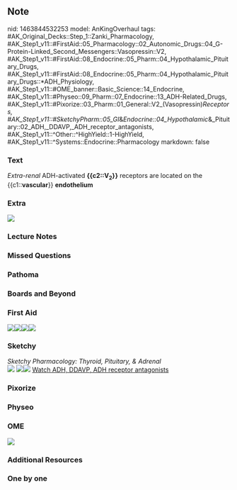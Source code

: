 ## Note
nid: 1463844532253
model: AnKingOverhaul
tags: #AK_Original_Decks::Step_1::Zanki_Pharmacology, #AK_Step1_v11::#FirstAid::05_Pharmacology::02_Autonomic_Drugs::04_G-Protein-Linked_Second_Messengers::Vasopressin::V2, #AK_Step1_v11::#FirstAid::08_Endocrine::05_Pharm::04_Hypothalamic_Pituitary_Drugs, #AK_Step1_v11::#FirstAid::08_Endocrine::05_Pharm::04_Hypothalamic_Pituitary_Drugs::*ADH_Physiology, #AK_Step1_v11::#OME_banner::Basic_Science::14_Endocrine, #AK_Step1_v11::#Physeo::09_Pharm::07_Endocrine::13_ADH-Related_Drugs, #AK_Step1_v11::#Pixorize::03_Pharm::01_General::V2_(Vasopressin)_Receptors, #AK_Step1_v11::#SketchyPharm::05_GI_&_Endocrine::04_Hypothalamic_&_Pituitary::02_ADH,_DDAVP,_ADH_receptor_antagonists, #AK_Step1_v11::^Other::^HighYield::1-HighYield, #AK_Step1_v11::^Systems::Endocrine::Pharmacology
markdown: false

### Text
<div>
  <i>Extra-renal</i> ADH-activated <b>{{c2::V<sub>2</sub>}}</b>
  receptors are located on the {{c1::<b>vascular</b>}}
  <b>endothelium</b>
</div>

### Extra
<img src="paste-394217868231113.jpg">

### Lecture Notes


### Missed Questions


### Pathoma


### Boards and Beyond


### First Aid
<img src="paste-707578682146819.jpg"><img src=
"paste-700002359836673.jpg"><img src=
"paste-703386794065921.jpg"><img src="paste-1111455931826179.jpg">

### Sketchy
<div>
  <i>Sketchy Pharmacology: Thyroid, Pituitary, & Adrenal</i>
</div><img src="paste-728168755363841.jpg"> <img src=
"paste-3010d57f510b52b3580215ae904971d471c6c387.png"><img src=
"paste-7c725898d46e4d844db7caa9c13e7975331be185.png"> <a href=
"https://dashboard.sketchy.com/study/medical/courses/medical-pharmacology/units/medical-pharmacology-gi-endocrine/videos/medical-pharmacology-gi-and-endocrine-hypothalamic-and-pituitary-adh-ddavp-adh-receptor-antagonists?utm_source=anki&utm_medium=partnership&utm_campaign=february_update&utm_content=medical">
Watch ADH, DDAVP, ADH receptor antagonists</a>

### Pixorize


### Physeo


### OME
<div class="ome-widget">
  <a href=
  "https://onlinemeded.org/spa/endocrine?ref=anki"><img src="_OME_AnkiFlashcards_Topic_2.png"></a>
</div>

### Additional Resources


### One by one

